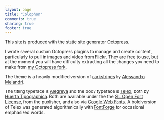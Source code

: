 ```yaml
---
layout: page
title: "Colophon"
comments: true
sharing: true
footer: true
---
```

This site is produced with the static site generator [Octopress](http://octopress.org/).

I wrote several custom Octopress plugins to manage and create content, particularly to pull in images and
video from [Flickr](http://flickr.com/). They are free to use, but at the moment you will have difficulty 
extracting all the changes you need to make from [my Octopress fork](https://github.com/neilk/octopress).

The theme is a heavily modified version of [darkstripes](https://github.com/amelandri/darkstripes) by [Alessandro Melandri](http://melandri.net/).

The titling typeface is [Alegreya](http://www.huertatipografica.com.ar/tipografias/alegreya/ejemplos.html) 
and the body typeface is [Telex](http://www.huertatipografica.com.ar/tipografias/telex/ejemplos.html), both 
by [Huerta Tipographica](http://www.huertatipografica.com.ar/). Both are available under the
the [SIL Open Font License](http://scripts.sil.org/OFL), from the publisher, and also via [Google Web Fonts](https://www.google.com/webfonts). A bold version
of Telex was generated algorithmically with [FontForge](http://fontforge.org/) for occasional emphasized words.

